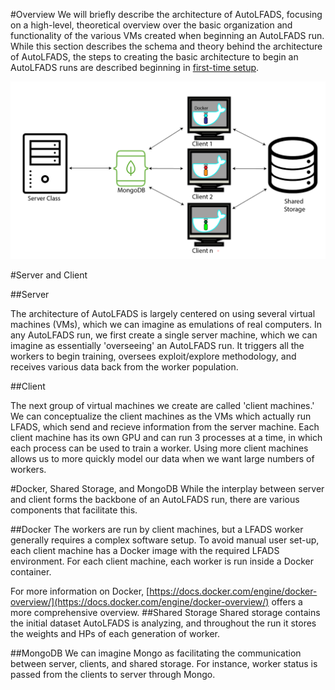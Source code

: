 #Overview
We will briefly describe the architecture of AutoLFADS, focusing on a high-level, theoretical overview over the basic organization and functionality of the various VMs created when beginning an AutoLFADS run. While this section describes the schema and theory behind the architecture of AutoLFADS, the steps to creating the basic architecture to begin an AutoLFADS runs are described beginning in [first-time setup](../create_infra). 

![architecture](img/architecture.png)

#Server and Client

##Server

The architecture of AutoLFADS is largely centered on using several virtual machines (VMs), which we can imagine as emulations of real computers. In any AutoLFADS run, we first create a single server machine, which we can imagine as essentially 'overseeing' an AutoLFADS run. It triggers all the workers to begin training, oversees exploit/explore methodology, and receives various data back from the worker population. 

##Client

The next group of virtual machines we create are called 'client machines.' We can conceptualize the client machines as the VMs which actually run LFADS, which send and recieve information from the server machine. Each client machine has its own GPU and can run 3 processes at a time, in which each process can be used to train a worker. Using more client machines allows us to more quickly model our data when we want large numbers of workers. 
	
#Docker, Shared Storage, and MongoDB
While the interplay between server and client forms the backbone of an AutoLFADS run, there are various components that facilitate this. 

##Docker
The workers are run by client machines, but a LFADS worker generally requires a complex software setup. To avoid manual user set-up, each client machine has a Docker image with the required LFADS environment. For each client machine, each worker is run inside a Docker container. 

For more information on Docker, [https://docs.docker.com/engine/docker-overview/](https://docs.docker.com/engine/docker-overview/) offers a more comprehensive overview. 
##Shared Storage
Shared storage contains the initial dataset AutoLFADS is analyzing, and throughout the run it stores the weights and HPs of each generation of worker.

##MongoDB
We can imagine Mongo as facilitating the communication between server, clients, and shared storage. For instance, worker status is passed from the clients to server through Mongo. 
